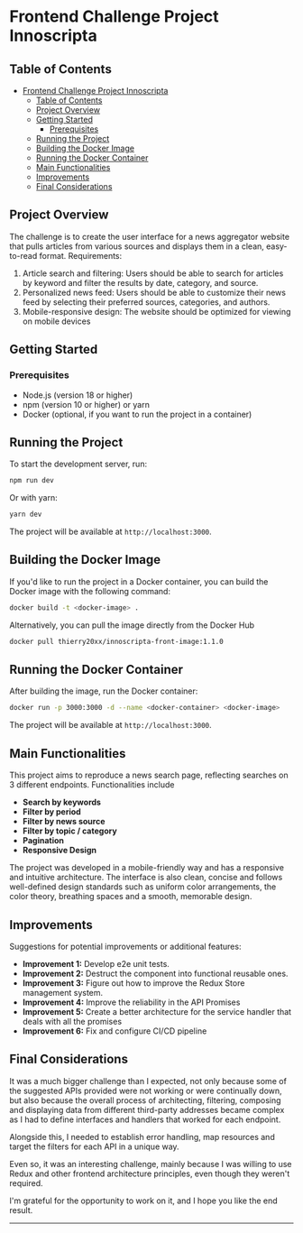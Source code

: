 # Frontend Challenge Project Innoscripta

## Table of Contents

- [Frontend Challenge Project Innoscripta](#frontend-challenge-project-innoscripta)
  - [Table of Contents](#table-of-contents)
  - [Project Overview](#project-overview)
  - [Getting Started](#getting-started)
    - [Prerequisites](#prerequisites)
  - [Running the Project](#running-the-project)
  - [Building the Docker Image](#building-the-docker-image)
  - [Running the Docker Container](#running-the-docker-container)
  - [Main Functionalities](#main-functionalities)
  - [Improvements](#improvements)
  - [Final Considerations](#final-considerations)

## Project Overview

The challenge is to create the user interface for a
news aggregator website that pulls articles from various sources and displays them in a clean,
easy-to-read format.
Requirements:

1. Article search and filtering: Users should be able to search for articles by keyword and
   filter the results by date, category, and source.
2. Personalized news feed: Users should be able to customize their news feed by
   selecting their preferred sources, categories, and authors.
3. Mobile-responsive design: The website should be optimized for viewing on mobile
   devices

## Getting Started

### Prerequisites

- Node.js (version 18 or higher)
- npm (version 10 or higher) or yarn
- Docker (optional, if you want to run the project in a container)

## Running the Project

To start the development server, run:

```bash
npm run dev
```

Or with yarn:

```bash
yarn dev
```

The project will be available at `http://localhost:3000`.

## Building the Docker Image

If you'd like to run the project in a Docker container, you can build the Docker image with the following command:

```bash
docker build -t <docker-image> .
```

Alternatively, you can pull the image directly from the Docker Hub

```bash
docker pull thierry20xx/innoscripta-front-image:1.1.0

```

## Running the Docker Container

After building the image, run the Docker container:

```bash
docker run -p 3000:3000 -d --name <docker-container> <docker-image>

```

The project will be available at `http://localhost:3000`.

## Main Functionalities

This project aims to reproduce a news search page, reflecting searches on 3 different endpoints. Functionalities include

- **Search by keywords**
- **Filter by period**
- **Filter by news source**
- **Filter by topic / category**
- **Pagination**
- **Responsive Design**

The project was developed in a mobile-friendly way and has a responsive and intuitive architecture. The interface is also clean, concise and follows well-defined design standards such as uniform color arrangements, the color theory, breathing spaces and a smooth, memorable design.

## Improvements

Suggestions for potential improvements or additional features:

- **Improvement 1:** Develop e2e unit tests.
- **Improvement 2:** Destruct the component into functional reusable ones.
- **Improvement 3:** Figure out how to improve the Redux Store management system.
- **Improvement 4:** Improve the reliability in the API Promises
- **Improvement 5:** Create a better architecture for the service handler that deals with all the promises
- **Improvement 6:** Fix and configure CI/CD pipeline

## Final Considerations

It was a much bigger challenge than I expected, not only because some of the suggested APIs provided were not working or were continually down, but also because the overall process of architecting, filtering, composing and displaying data from different third-party addresses became complex as I had to define interfaces and handlers that worked for each endpoint.

Alongside this, I needed to establish error handling, map resources and target the filters for each API in a unique way.

Even so, it was an interesting challenge, mainly because I was willing to use Redux and other frontend architecture principles, even though they weren't required.

I'm grateful for the opportunity to work on it, and I hope you like the end result.

---
